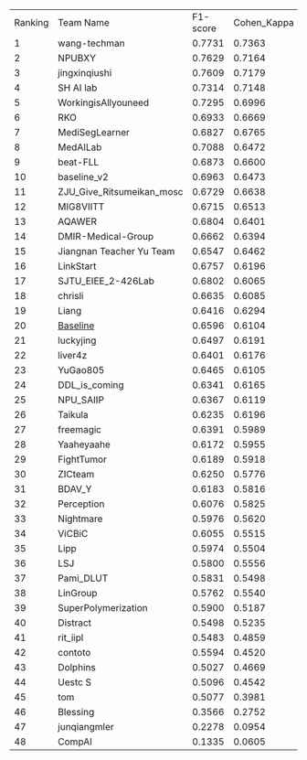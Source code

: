 | | | | | |
|-|-|-|-|-|
|Ranking|Team Name|F1-score|Cohen_Kappa|Average_Score|
|1|wang-techman|0.7731 |0.7363 |0.7547 |
|2|NPUBXY|0.7629 |0.7164 |0.7397 |
|3|jingxinqiushi|0.7609 |0.7179 |0.7394 |
|4|SH AI lab|0.7314 |0.7148 |0.7231 |
|5|WorkingisAllyouneed|0.7295 |0.6996 |0.7146 |
|6|RKO|0.6933 |0.6669 |0.6801 |
|7|MediSegLearner|0.6827 |0.6765 |0.6796 |
|8|MedAILab|0.7088 |0.6472 |0.6780 |
|9|beat-FLL|0.6873 |0.6600 |0.6736 |
|10|baseline_v2|0.6963 |0.6473 |0.6718 |
|11|ZJU_Give_Ritsumeikan_mosc|0.6729 |0.6638 |0.6683 |
|12|MIG8VIITT|0.6715 |0.6513 |0.6614 |
|13|AQAWER|0.6804 |0.6401 |0.6603 |
|14|DMIR-Medical-Group|0.6662 |0.6394 |0.6528 |
|15|Jiangnan Teacher Yu Team|0.6547 |0.6462 |0.6504 |
|16|LinkStart|0.6757 |0.6196 |0.6477 |
|17|SJTU_EIEE_2-426Lab|0.6802 |0.6065 |0.6433 |
|18|chrisli|0.6635 |0.6085 |0.6360 |
|19|Liang|0.6416 |0.6294 |0.6355 |
|20|[Baseline](https://github.com/LMMMEng/LLD-MMRI2023/tree/main/main)|0.6596 |0.6104 |0.6350 |
|21|luckyjing|0.6497 |0.6191 |0.6344 |
|22|liver4z|0.6401 |0.6176 |0.6288 |
|23|YuGao805|0.6465 |0.6105 |0.6285 |
|24|DDL_is_coming|0.6341 |0.6165 |0.6253 |
|25|NPU_SAIIP|0.6367 |0.6119 |0.6243 |
|26|Taikula|0.6235 |0.6196 |0.6215 |
|27|freemagic|0.6391 |0.5989 |0.6190 |
|28|Yaaheyaahe|0.6172 |0.5955 |0.6063 |
|29|FightTumor|0.6189 |0.5918 |0.6053 |
|30|ZICteam|0.6250 |0.5776 |0.6013 |
|31|BDAV_Y|0.6183 |0.5816 |0.6000 |
|32|Perception|0.6076 |0.5825 |0.5951 |
|33|Nightmare|0.5976 |0.5620 |0.5798 |
|34|ViCBiC|0.6055 |0.5515 |0.5785 |
|35|Lipp|0.5974 |0.5504 |0.5739 |
|36|LSJ|0.5800 |0.5556 |0.5678 |
|37|Pami_DLUT|0.5831 |0.5498 |0.5664 |
|38|LinGroup|0.5762 |0.5540 |0.5651 |
|39|SuperPolymerization|0.5900 |0.5187 |0.5543 |
|40|Distract|0.5498 |0.5235 |0.5367 |
|41|rit_iipl|0.5483 |0.4859 |0.5171 |
|42|contoto|0.5594 |0.4520 |0.5057 |
|43|Dolphins|0.5027 |0.4669 |0.4848 |
|44|Uestc S|0.5096 |0.4542 |0.4819 |
|45|tom|0.5077 |0.3981 |0.4529 |
|46|Blessing|0.3566 |0.2752 |0.3159 |
|47|junqiangmler|0.2278 |0.0954 |0.1616 |
|48|CompAI|0.1335 |0.0605 |0.0970 |
